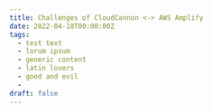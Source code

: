 ```yaml
---
title: Challenges of CloudCannon <-> AWS Amplify
date: 2022-04-18T00:00:00Z
tags:
  - test text
  - lorum ipsum
  - generic content
  - latin lovers
  - good and evil
  -
draft: false
---
```

